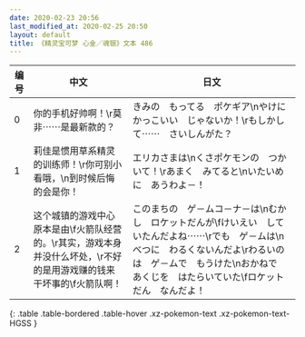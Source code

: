 ```yaml
---
date: 2020-02-23 20:56
last_modified_at: 2020-02-25 20:50
layout: default
title: 《精灵宝可梦 心金／魂银》文本 486
---
```

| 编号 | 中文 | 日文 |
| ---- | ---- | ---- |
| 0 | 你的手机好帅啊！\r莫非⋯⋯是最新款的？ | きみの　もってる　ポケギア\nやけに　かっこいい　じゃないか！\rもしかして⋯⋯　さいしんがた？ |
| 1 | 莉佳是惯用草系精灵的训练师！\r你可别小看哦，\n到时候后悔的会是你！ | エリカさまは\nくさポケモンの　つかいて！\rあまく　みてると\nいたいめに　あうわよ－！ |
| 2 | 这个城镇的游戏中心原本是由\f火箭队经营的。\r其实，游戏本身并没什么坏处，\r不好的是用游戏赚的钱来干坏事的\f火箭队啊！ | このまちの　ゲ－ムコ－ナ－は\nむかし　ロケットだんが\fけいえい　していたんだよね⋯⋯\rでも　ゲ－ムは\nべつに　わるくないんだよ\rわるいのは　ゲ－ムで　もうけた\nおかねで　あくじを　はたらいていた\fロケットだん　なんだよ！ |
{: .table .table-bordered .table-hover .xz-pokemon-text .xz-pokemon-text-HGSS }